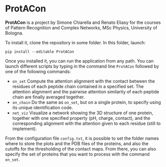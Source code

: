 # ProtACon
**ProtACon** is a project by Simone Chiarella and Renato Eliasy for the courses of Pattern Recognition and Complex Networks, MSc Physics, University of Bologna.

To install it, clone the repository in some folder. In this folder, launch:

`pip install --editable ProtACon`

Once you installed it, you can run the application from any path. You can launch different scripts by typing in the command line `ProtACon` followed by one of the following commands:

- `on_set` Compute the attention alignment with the contact between the residues of each peptide chain contained in a specified set. The attention alignment and the pairwise attention similarity of each peptide chain are finally averaged together.
- `on_chain` Do the same as `on_set`, but on a single protein, to specify using its unique identification code.
- `net_viz` Visualize a network showing the 3D structure of one protein, together with one specified property (pH, charge, contact), and the corresponding alignment with the attention given to each residue (still to implement).

From the configuration file `config.txt`, it is possible to set the folder names where to store the plots and the PDB files of the proteins, and also the cutoffs for the thresholding of the contact maps. From there, you can also specify the set of proteins that you want to process with the command `on_set`.
